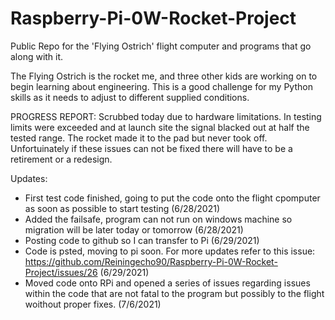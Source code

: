 # Raspberry-Pi-0W-Rocket-Project
Public Repo for the 'Flying Ostrich' flight computer and programs that go along with it.

The Flying Ostrich is the rocket me, and three other kids are working on to begin learning about engineering. This is a good challenge for my Python skills as it needs to adjust to different supplied conditions. 

PROGRESS REPORT: Scrubbed today due to hardware limitations. In testing limits were exceeded and at launch site the signal blacked out at half the tested range. The rocket made it to the pad but never took off. Unfortuinately if these issues can not be fixed there will have to be a retirement or a redesign.

Updates:
- First test code finished, going to put the code onto the flight cpomputer as soon as possible to start testing (6/28/2021)
- Added the failsafe, program can not run on windows machine so migration will be later today or tomorrow (6/28/2021)
- Posting code to github so I can transfer to Pi (6/29/2021)
- Code is psted, moving to pi soon. For more updates refer to this issue: https://github.com/Reiningecho90/Raspberry-Pi-0W-Rocket-Project/issues/26 (6/29/2021)
- Moved code onto RPi and opened a series of issues regarding issues within the code that are not fatal to the program but possibly to the flight woithout proper fixes. (7/6/2021)
